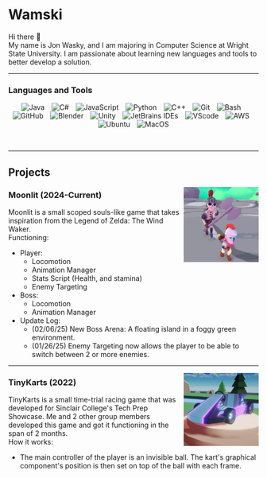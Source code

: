 # Wamski
Hi there 👋  
My name is Jon Wasky, and I am majoring in Computer Science at Wright State University. I am passionate about learning new languages and tools to better develop a solution.

---
### Languages and Tools
<p align="center">
  <img alt="Java" width="38" style="padding-right:10px;" src="https://cdn.jsdelivr.net/gh/devicons/devicon/icons/java/java-original.svg"/>
  <img alt="C#" width="38" style="padding-right:10px;" src="https://cdn.jsdelivr.net/gh/devicons/devicon@latest/icons/csharp/csharp-original.svg" />
  <img alt="JavaScript" width="38" style="padding-right:10px;" src="https://cdn.jsdelivr.net/gh/devicons/devicon@latest/icons/javascript/javascript-original.svg" />
  <img alt="Python" width="38" style="padding-right:10px;" src="https://cdn.jsdelivr.net/gh/devicons/devicon@latest/icons/python/python-original.svg" />
  <img alt="C++" width="38" style="padding-right:10px;" src="https://cdn.jsdelivr.net/gh/devicons/devicon@latest/icons/cplusplus/cplusplus-original.svg" />
  <img alt="Git" width="38" style="padding-right:10px;" src="https://cdn.jsdelivr.net/gh/devicons/devicon@latest/icons/git/git-original.svg" />
  <img alt="Bash" width="38" style="padding-right:10px;" src="https://cdn.jsdelivr.net/gh/devicons/devicon@latest/icons/bash/bash-original.svg" />
  <img alt="GitHub" width="38" style="padding-right:10px;" src="https://cdn.jsdelivr.net/gh/devicons/devicon@latest/icons/github/github-original.svg" />
  <img alt="Blender" width="38" style="padding-right:10px;" src="https://cdn.jsdelivr.net/gh/devicons/devicon@latest/icons/blender/blender-original.svg" />
  <img alt="Unity" width="38" style="padding-right:10px;" src="https://cdn.jsdelivr.net/gh/devicons/devicon@latest/icons/unity/unity-original.svg" />
  <img alt="JetBrains IDEs" width="38" style="padding-right:10px;" src="https://cdn.jsdelivr.net/gh/devicons/devicon@latest/icons/jetbrains/jetbrains-original.svg" />
  <img alt="VScode" width="38" style="padding-right:10px;" src="https://cdn.jsdelivr.net/gh/devicons/devicon@latest/icons/vscode/vscode-original.svg" />
  <img alt="AWS" width="38" style="padding-right:10px;" src="https://cdn.jsdelivr.net/gh/devicons/devicon@latest/icons/amazonwebservices/amazonwebservices-original-wordmark.svg" />
  <img alt="Ubuntu" width="38" style="padding-right:10px;" src="https://cdn.jsdelivr.net/gh/devicons/devicon@latest/icons/ubuntu/ubuntu-original.svg" />
  <img alt="MacOS" width="38" stlye="padding-right:10px;" src="https://www.svgrepo.com/show/349361/finder.svg" />
</p>

<br/>

---

## Projects
<img align="right" alt="Moonlit" width=30% src="/Images/Moonlit2.png">

### Moonlit (2024-Current)
Moonlit is a small scoped souls-like game that takes inspiration from the Legend of Zelda: The Wind Waker.  
Functioning:
- Player:
  - Locomotion
  - Animation Manager
  - Stats Script (Health, and stamina)
  - Enemy Targeting
- Boss:
  - Locomotion
  - Animation Manager
- Update Log:
  - (02/06/25) New Boss Arena: A floating island in a foggy green environment.
  - (01/26/25) Enemy Targeting now allows the player to be able to switch between 2 or more enemies. 
  

---

<img align="right" alt="TinyKarts" width=30% src="/Images/TinyKarts.png">

### TinyKarts (2022)
TinyKarts is a small time-trial racing game that was developed for Sinclair College's Tech Prep Showcase. Me and 2 other group members developed this game and got it functioning in the span of 2 months.  
How it works:
- The main controller of the player is an invisible ball. The kart's graphical component's position is then set on top of the ball with each frame.
